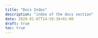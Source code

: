 ```yaml
---
title: "Docs Index"
description: "index of the docs section"
date: 2020-01-07T14:59:38+01:00
draft: true
toc: true
---
```

